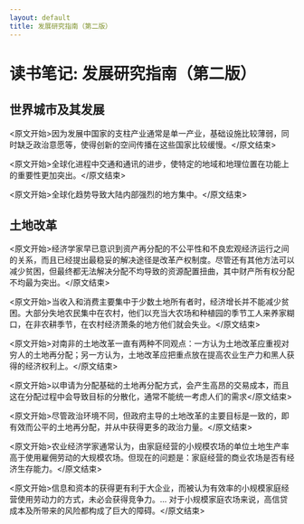 ```yaml
---
layout: default
title: 发展研究指南（第二版）
---
```


# 读书笔记: 发展研究指南（第二版）


## 世界城市及其发展

<原文开始>因为发展中国家的支柱产业通常是单一产业，基础设施比较薄弱，同时缺乏政治意愿等，使得创新的空间传播在这些国家比较缓慢。</原文结束>

<原文开始>全球化进程中交通和通讯的进步，使特定的地域和地理位置在功能上的重要性更加突出。</原文结束>

<原文开始>全球化趋势导致大陆内部强烈的地方集中。</原文结束>
## 土地改革

<原文开始>经济学家早已意识到资产再分配的不公平性和不良宏观经济运行之间的关系，而且已经提出最稳妥的解决途径是改革产权制度。尽管还有其他方法可以减少贫困，但最终都无法解决分配不均导致的资源配置扭曲，其中财产所有权分配不均最为突出。</原文结束>

<原文开始>当收入和消费主要集中于少数土地所有者时，经济增长并不能减少贫困。大部分失地农民集中在农村，他们以充当大农场和种植园的季节工人来养家糊口，在非农耕季节，在农村经济萧条的地方他们就会失业。</原文结束>

<原文开始>对南非的土地改革一直有两种不同观点：一方认为土地改革应重视对穷人的土地再分配；另一方认为，土地改革应把重点放在提高农业生产力和黑人获得的经济权利上。</原文结束>

<原文开始>以申请为分配基础的土地再分配方式，会产生高昂的交易成本，而且这在分配过程中会导致目标的分散化，通常不能统一考虑人们的需求</原文结束>

<原文开始>尽管政治环境不同，但政府主导的土地改革的主要目标是一致的，即有效而公平的土地再分配，并从中获得更多的政治力量。</原文结束>

<原文开始>农业经济学家通常认为，由家庭经营的小规模农场的单位土地生产率高于使用雇佣劳动的大规模农场。但现在的问题是：家庭经营的商业农场是否有经济生存能力。</原文结束>

<原文开始>信息和资本的获得更有利于大企业，而被认为有效率的小规模家庭经营使用劳动力的方式，未必会获得竞争力。... 对于小规模家庭农场来说，高信贷成本及所带来的风险都构成了巨大的障碍。</原文结束>